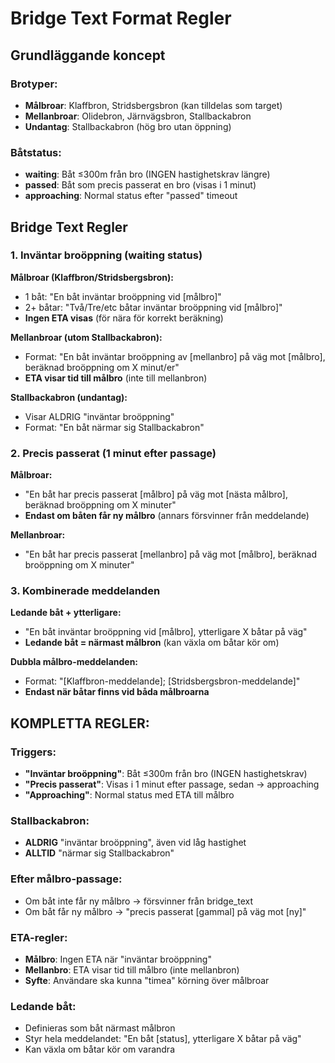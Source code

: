 # Bridge Text Format Regler

## Grundläggande koncept

### Brotyper:
- **Målbroar**: Klaffbron, Stridsbergsbron (kan tilldelas som target)
- **Mellanbroar**: Olidebron, Järnvägsbron, Stallbackabron
- **Undantag**: Stallbackabron (hög bro utan öppning)

### Båtstatus:
- **waiting**: Båt ≤300m från bro (INGEN hastighetskrav längre)
- **passed**: Båt som precis passerat en bro (visas i 1 minut)
- **approaching**: Normal status efter "passed" timeout

## Bridge Text Regler

### 1. Inväntar broöppning (waiting status)

**Målbroar (Klaffbron/Stridsbergsbron):**
- 1 båt: "En båt inväntar broöppning vid [målbro]"
- 2+ båtar: "Två/Tre/etc båtar inväntar broöppning vid [målbro]"
- **Ingen ETA visas** (för nära för korrekt beräkning)

**Mellanbroar (utom Stallbackabron):**
- Format: "En båt inväntar broöppning av [mellanbro] på väg mot [målbro], beräknad broöppning om X minut/er"
- **ETA visar tid till målbro** (inte till mellanbron)

**Stallbackabron (undantag):**
- Visar ALDRIG "inväntar broöppning"
- Format: "En båt närmar sig Stallbackabron"

### 2. Precis passerat (1 minut efter passage)

**Målbroar:**
- "En båt har precis passerat [målbro] på väg mot [nästa målbro], beräknad broöppning om X minuter"
- **Endast om båten får ny målbro** (annars försvinner från meddelande)

**Mellanbroar:**
- "En båt har precis passerat [mellanbro] på väg mot [målbro], beräknad broöppning om X minuter"

### 3. Kombinerade meddelanden

**Ledande båt + ytterligare:**
- "En båt inväntar broöppning vid [målbro], ytterligare X båtar på väg"
- **Ledande båt = närmast målbron** (kan växla om båtar kör om)

**Dubbla målbro-meddelanden:**
- Format: "[Klaffbron-meddelande]; [Stridsbergsbron-meddelande]"
- **Endast när båtar finns vid båda målbroarna**

## KOMPLETTA REGLER:

### Triggers:
- **"Inväntar broöppning"**: Båt ≤300m från bro (INGEN hastighetskrav)
- **"Precis passerat"**: Visas i 1 minut efter passage, sedan → approaching
- **"Approaching"**: Normal status med ETA till målbro

### Stallbackabron:
- **ALDRIG** "inväntar broöppning", även vid låg hastighet
- **ALLTID** "närmar sig Stallbackabron"

### Efter målbro-passage:
- Om båt inte får ny målbro → försvinner från bridge_text
- Om båt får ny målbro → "precis passerat [gammal] på väg mot [ny]"

### ETA-regler:
- **Målbro**: Ingen ETA när "inväntar broöppning"
- **Mellanbro**: ETA visar tid till målbro (inte mellanbron)
- **Syfte**: Användare ska kunna "timea" körning över målbroar

### Ledande båt:
- Definieras som båt närmast målbron
- Styr hela meddelandet: "En båt [status], ytterligare X båtar på väg"
- Kan växla om båtar kör om varandra